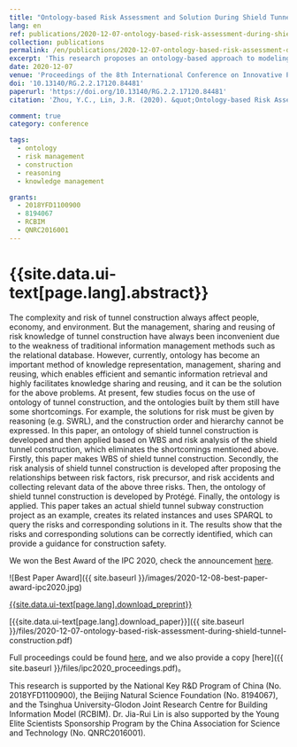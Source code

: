```yaml
---
title: "Ontology-based Risk Assessment and Solution During Shield Tunnel Construction"
lang: en
ref: publications/2020-12-07-ontology-based-risk-assessment-during-shield-tunnel-construction
collection: publications
permalink: /en/publications/2020-12-07-ontology-based-risk-assessment-during-shield-tunnel-construction
excerpt: 'This research proposes an ontology-based approach to modeling and sharing risk management knowledge related shield tunnel construction'
date: 2020-12-07
venue: 'Proceedings of the 8th International Conference on Innovative Production and Construction (IPC 2020)'
doi: '10.13140/RG.2.2.17120.84481'
paperurl: 'https://doi.org/10.13140/RG.2.2.17120.84481'
citation: 'Zhou, Y.C., Lin, J.R. (2020). &quot;Ontology-based Risk Assessment and Solution During Shield Tunnel Construction. <i>Proceedings of the 8th International Conference on Innovative Production and Construction (IPC 2020)</i>, 167-177. Hong Kong.'

comment: true
category: conference

tags: 
  - ontology
  - risk management
  - construction
  - reasoning
  - knowledge management

grants:
  - 2018YFD1100900
  - 8194067
  - RCBIM
  - QNRC2016001
---
```



{{site.data.ui-text[page.lang].abstract}}
====

The complexity and risk of tunnel construction always affect people, economy, and environment. But the management, sharing and reusing of risk knowledge of tunnel construction have always been inconvenient due to the weakness of traditional information management methods such as the relational database. However, currently, ontology has become an important method of knowledge representation, management, sharing and reusing, which enables efficient and semantic information retrieval and highly facilitates knowledge sharing and reusing, and it can be the solution for the above problems. At present, few studies focus on the use of ontology of tunnel construction, and the ontologies built by them still have some shortcomings. For example, the solutions for risk must be given by reasoning (e.g. SWRL), and the construction order and hierarchy cannot be expressed. In this paper, an ontology of shield tunnel construction is developed and then applied based on WBS and risk analysis of the shield tunnel construction, which eliminates the shortcomings mentioned above. Firstly, this paper makes WBS of shield tunnel construction. Secondly, the risk analysis of shield tunnel construction is developed after proposing the relationships between risk factors, risk precursor, and risk accidents and collecting relevant data of the above three risks. Then, the ontology of shield tunnel construction is developed by Protégé. Finally, the ontology is applied. This paper takes an actual shield tunnel subway construction project as an example, creates its related instances and uses SPARQL to query the risks and corresponding solutions in it. The results show that the risks and corresponding solutions can be correctly identified, which can provide a guidance for construction safety. 

We won the Best Award of the IPC 2020, check the announcement [here](https://ipc2019.org/ipc2019-best-paper-awards/).

![Best Paper Award]({{ site.baseurl }}/images/2020-12-08-best-paper-award-ipc2020.jpg)

[{{site.data.ui-text[page.lang].download_preprint}}](https://doi.org/10.13140/RG.2.2.17120.84481)

[{{site.data.ui-text[page.lang].download_paper}}]({{ site.baseurl }}/files/2020-12-07-ontology-based-risk-assessment-during-shield-tunnel-construction.pdf)

Full proceedings could be found [here](https://ipc2019.org/wp-content/uploads/2021/01/ipc2020_proceedings.pdf), and we also provide a copy [here]({{ site.baseurl }}/files/ipc2020_proceedings.pdf)。

This research is supported by the National Key R&D Program of China (No. 2018YFD1100900), the Beijing Natural Science Foundation (No. 8194067), and the Tsinghua University-Glodon Joint Research Centre for Building Information Model (RCBIM). Dr. Jia-Rui Lin is also supported by the Young Elite Scientists Sponsorship Program by the China Association for Science and Technology (No. QNRC2016001).